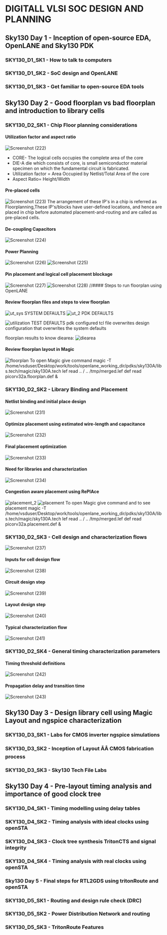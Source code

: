 
# DIGITALL VLSI SOC DESIGN AND PLANNING
## Sky130 Day 1 - Inception of open-source EDA, OpenLANE and Sky130 PDK
### SKY130_D1_SK1 - How to talk to computers
### SKY130_D1_SK2 - SoC design and OpenLANE
### SKY130_D1_SK3 - Get familiar to open-source EDA tools

## Sky130 Day 2 - Good floorplan vs bad floorplan and introduction to library cells
### SKY130_D2_SK1 - Chip Floor planning considerations
#### Utilization factor and aspect ratio 
![Screenshot (222)](https://github.com/vinay-rn31/NASSCOM_VSD_SoC_Design_Program/assets/168123355/06fc3113-9625-4a18-b0d1-993339781c79)
* CORE- The logical cells occupies the complete area of the core
* DIE-A die which consists of core, is small semiconductor material specimen on which the fundamental circuit is fabricated.
* Utilization factor = Area Occupied by Netlist/Total Area of the core
* Aspect Ratio= Height/Width

#### Pre-placed cells
![Screenshot (223)](https://github.com/vinay-rn31/NASSCOM_VSD_SoC_Design_Program/assets/168123355/7d9fbd35-c323-4e7f-9f60-c14793f86c8a)
The arrangement of these IP's in a chip is referred as Floorplanning,These IP's/blocks have user-defined locations, and hence are placed in chip before automated placement-and-routing and are called as pre-placed cells.

#### De-coupling Capacitors
![Screenshot (224)](https://github.com/vinay-rn31/NASSCOM_VSD_SoC_Design_Program/assets/168123355/f56e8124-5851-4c81-bc87-c8ac8c10d7a6)

#### Power Planning 
![Screenshot (226)](https://github.com/vinay-rn31/NASSCOM_VSD_SoC_Design_Program/assets/168123355/2ac6c3df-3dda-44a1-bddc-2ada19b46f16)
![Screenshot (225)](https://github.com/vinay-rn31/NASSCOM_VSD_SoC_Design_Program/assets/168123355/701a5f8e-69c6-475e-bb5a-76646ebea114)
#### Pin placement and logical cell placement blockage
![Screenshot (227)](https://github.com/vinay-rn31/NASSCOM_VSD_SoC_Design_Program/assets/168123355/22bc2651-71ad-4eed-ae13-be4040a54939)
![Screenshot (228)](https://github.com/vinay-rn31/NASSCOM_VSD_SoC_Design_Program/assets/168123355/f7ad3e6e-3f31-498f-a6e1-08da5457b29e)
//#### Steps to run floorplan using OpenLANE
#### Review floorplan files and steps to view floorplan
![ut_sys](https://github.com/vinay-rn31/NASSCOM_VSD_SoC_Design_Program/assets/168123355/ebc18523-b44f-4594-8044-df9701105385)
SYSTEM DEFAULTS
![ut_2](https://github.com/vinay-rn31/NASSCOM_VSD_SoC_Design_Program/assets/168123355/ece79124-e770-4955-b1e0-0ed75d2a6955)
PDK DEFAULTS

![utilization](https://github.com/vinay-rn31/NASSCOM_VSD_SoC_Design_Program/assets/168123355/bbff7a66-6266-4d1a-b383-82d9a8855b7e)
TEST DEFAULTS
pdk configured tcl file overwrites design configuration that overwrites the system defaults

floorplan results to  know diearea:
![diearea](https://github.com/vinay-rn31/NASSCOM_VSD_SoC_Design_Program/assets/168123355/a6cb6797-4d1a-4480-85d4-0420171cb078)

#### Review floorplan layout in Magic
![floorplan](https://github.com/vinay-rn31/NASSCOM_VSD_SoC_Design_Program/assets/168123355/5bfa2f91-8c52-49fe-a411-25d746de05e8)
To open Magic give command
magic -T /home/vsduser/Desktop/work/tools/openlane_working_dir/pdks/sky130A/libs.tech/magic/sky130A.tech lef read .. / .. /tmp/merged.lef def read picorv32a.floorplan.def &

### SKY130_D2_SK2 - Library Binding and Placement
####  Netlist binding and initial place design
![Screenshot (231)](https://github.com/vinay-rn31/NASSCOM_VSD_SoC_Design_Program/assets/168123355/067aeb3c-8582-48e2-a940-671bc59d9af8)

#### Optimize placement using estimated wire-length and capacitance
![Screenshot (232)](https://github.com/vinay-rn31/NASSCOM_VSD_SoC_Design_Program/assets/168123355/00e33d1d-5eb7-4d25-9844-052c03736919)

#### Final placement optimization
![Screenshot (233)](https://github.com/vinay-rn31/NASSCOM_VSD_SoC_Design_Program/assets/168123355/c1f2c6ed-ee2d-4aa3-a0eb-d397e24c4823)

#### Need for libraries and characterization
![Screenshot (234)](https://github.com/vinay-rn31/NASSCOM_VSD_SoC_Design_Program/assets/168123355/f0d23982-b7fa-4f62-99d9-6b3ead638d59)

#### Congestion aware placement using RePlAce
![placement_2](https://github.com/vinay-rn31/NASSCOM_VSD_SoC_Design_Program/assets/168123355/d1d6fede-87fc-43f9-9cb3-19dc267d9998)
![placement](https://github.com/vinay-rn31/NASSCOM_VSD_SoC_Design_Program/assets/168123355/2f7a7904-9bd8-4335-bf67-f83f7b9cfaa4)
To open Magic give command and to see placement
magic -T /home/vsduser/Desktop/work/tools/openlane_working_dir/pdks/sky130A/libs.tech/magic/sky130A.tech lef read .. / .. /tmp/merged.lef def read picorv32a.placement.def &

### SKY130_D2_SK3 - Cell design and characterization flows
![Screenshot (237)](https://github.com/vinay-rn31/NASSCOM_VSD_SoC_Design_Program/assets/168123355/5fb4beaa-5994-4455-a8c2-9fbb4ce8eec0)
#### Inputs for cell design flow
![Screenshot (238)](https://github.com/vinay-rn31/NASSCOM_VSD_SoC_Design_Program/assets/168123355/8eabd77a-6d08-4a42-a415-25353ffc9494)

#### Circuit design step
![Screenshot (239)](https://github.com/vinay-rn31/NASSCOM_VSD_SoC_Design_Program/assets/168123355/d790cd36-dce4-4731-82a0-d0b138356f7c)

#### Layout design step
![Screenshot (240)](https://github.com/vinay-rn31/NASSCOM_VSD_SoC_Design_Program/assets/168123355/20d46897-1286-4fcb-9c80-0a186914887c)

#### Typical characterization flow
![Screenshot (241)](https://github.com/vinay-rn31/NASSCOM_VSD_SoC_Design_Program/assets/168123355/e6fb9910-eae6-4938-98cd-97b6595f0057)

### SKY130_D2_SK4 - General timing characterization parameters
#### Timing threshold definitions
![Screenshot (242)](https://github.com/vinay-rn31/NASSCOM_VSD_SoC_Design_Program/assets/168123355/7b20f20c-a0b5-49f4-ba0b-52dc4d09c967)

#### Propagation delay and transition time
![Screenshot (243)](https://github.com/vinay-rn31/NASSCOM_VSD_SoC_Design_Program/assets/168123355/b18f6b7a-f091-49b4-bb77-51039fd6df33)

## Sky130 Day 3 - Design library cell using Magic Layout and ngspice characterization
### SKY130_D3_SK1 - Labs for CMOS inverter ngspice simulations
### SKY130_D3_SK2 - Inception of Layout ÃÂ CMOS fabrication process
### SKY130_D3_SK3 - Sky130 Tech File Labs


## Sky130 Day 4 - Pre-layout timing analysis and importance of good clock tree
### SKY130_D4_SK1 - Timing modelling using delay tables
### SKY130_D4_SK2 - Timing analysis with ideal clocks using openSTA
### SKY130_D4_SK3 - Clock tree synthesis TritonCTS and signal integrity
### SKY130_D4_SK4 - Timing analysis with real clocks using openSTA

### Sky130 Day 5 - Final steps for RTL2GDS using tritonRoute and openSTA
### SKY130_D5_SK1 - Routing and design rule check (DRC)
### SKY130_D5_SK2 - Power Distribution Network and routing
### SKY130_D5_SK3 - TritonRoute Features
